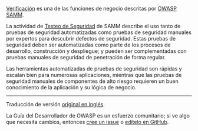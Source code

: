 
[Verificación][sammv] es una de las funciones de negocio descritas por [OWASP SAMM][samm].

La actividad de [Testeo de Seguridad][sammvst] de SAMM describe el uso tanto de pruebas de seguridad automatizadas
como pruebas de seguridad manuales por expertos para descubrir defectos de seguridad.
Estas pruebas de seguridad deben ser automatizadas como parte de los procesos de desarrollo, construcción y despliegue;
y pueden ser complementadas con pruebas manuales de seguridad de penetración de forma regular.

Las herramientas automatizadas de pruebas de seguridad son rápidas y escalan bien para numerosas aplicaciones,
mientras que las pruebas de seguridad manuales de componentes de alto riesgo requieren
un buen conocimiento de la aplicación y su lógica de negocio.

----

Traducción de versión [original en inglés][en0820].

La Guía del Desarrollador de OWASP es un esfuerzo comunitario;
si ve algo que necesita cambios, entonces [cree un issue][issue0820] o [edítelo en GitHub][edit0820].

[edit0820]: https://github.com/OWASP/DevGuide/blob/main/docs/es/06-verification/02-tools/index.md
[en0820]: https://devguide.owasp.org/en/06-verification/02-tools/
[issue0820]: https://github.com/OWASP/DevGuide/issues/new?labels=content&template=request.md&title=Update:%2006-verification/02-tools/index
[samm]: https://owaspsamm.org/about/
[sammv]: https://owaspsamm.org/model/verification/
[sammvst]: https://owaspsamm.org/model/verification/security-testing/
